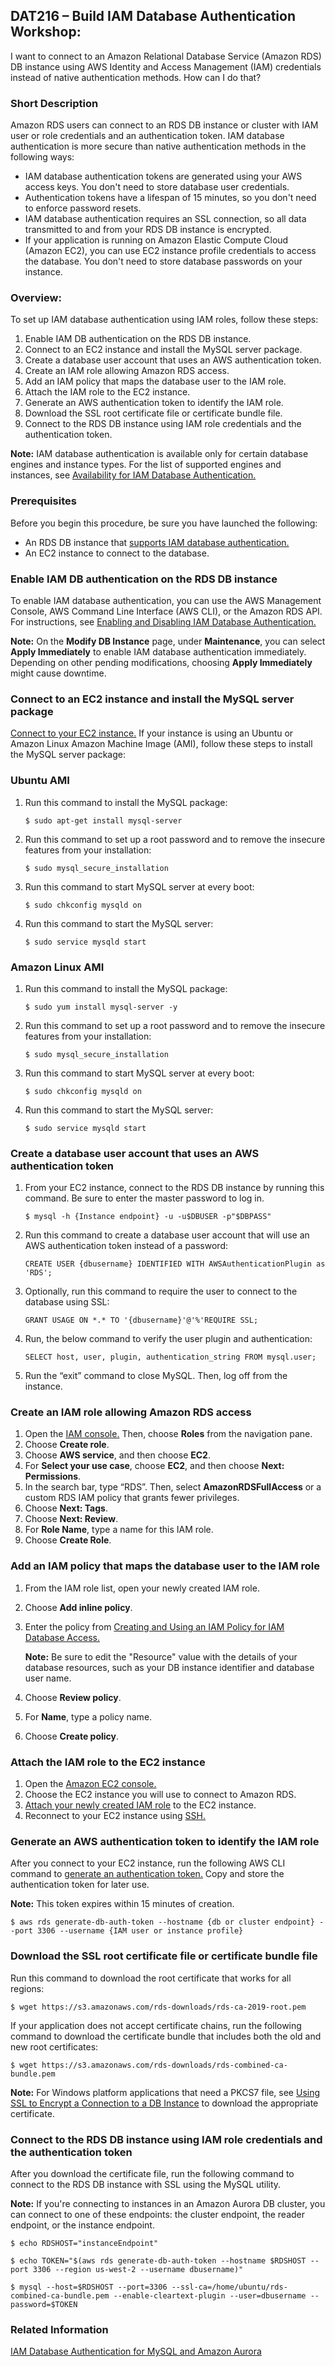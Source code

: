 ## DAT216 – Build IAM Database Authentication Workshop: 

I want to connect to an Amazon Relational Database Service (Amazon RDS) DB instance using AWS Identity and Access Management (IAM) credentials instead of native authentication methods. How can I do that?

### Short Description
Amazon RDS users can connect to an RDS DB instance or cluster with IAM user or role credentials and an authentication token. IAM database authentication is more secure than native authentication methods in the following ways:

  * IAM database authentication tokens are generated using your AWS access keys. You don't need to store database user credentials.
  * Authentication tokens have a lifespan of 15 minutes, so you don't need to enforce password resets.
  * IAM database authentication requires an SSL connection, so all data transmitted to and from your RDS DB instance is encrypted.
  * If your application is running on Amazon Elastic Compute Cloud (Amazon EC2), you can use EC2 instance profile credentials to access the database. You don't need to store database passwords on your instance.

### Overview: 
To set up IAM database authentication using IAM roles, follow these steps:
1.	Enable IAM DB authentication on the RDS DB instance.
2.	Connect to an EC2 instance and install the MySQL server package.
3.	Create a database user account that uses an AWS authentication token.
4.	Create an IAM role allowing Amazon RDS access.
5.	Add an IAM policy that maps the database user to the IAM role.
6.	Attach the IAM role to the EC2 instance.
7.	Generate an AWS authentication token to identify the IAM role.
8.	Download the SSL root certificate file or certificate bundle file.
9.	Connect to the RDS DB instance using IAM role credentials and the authentication token.

**Note:** IAM database authentication is available only for certain database engines and instance types. For the list of supported engines and instances, see [Availability for IAM Database Authentication.](https://docs.aws.amazon.com/AmazonRDS>>>/latest/UserGuide/UsingWithRDS.IAMDBAuth.html#UsingWithRDS.IAMDBAuth.Availability)

### Prerequisites  
Before you begin this procedure, be sure you have launched the following:

  * An RDS DB instance that [supports IAM database authentication.](https://docs.aws.amazon.com/AmazonRDS/latest/UserGuide/UsingWithRDS.IAMDBAuth.html#UsingWithRDS.IAMDBAuth.Availability)
  * An EC2 instance to connect to the database.

### Enable IAM DB authentication on the RDS DB instance
To enable IAM database authentication, you can use the AWS Management Console, AWS Command Line Interface (AWS CLI), or the Amazon RDS API.
For instructions, see [Enabling and Disabling IAM Database Authentication.](https://docs.aws.amazon.com/AmazonRDS/latest/UserGuide/UsingWithRDS.IAMDBAuth.Enabling.html)

**Note:** On the **Modify DB Instance** page, under **Maintenance**, you can select **Apply Immediately** to enable IAM database authentication immediately. Depending on other pending modifications, choosing **Apply Immediately** might cause downtime.

### Connect to an EC2 instance and install the MySQL server package
[Connect to your EC2 instance.](https://docs.aws.amazon.com/AWSEC2/latest/UserGuide/AccessingInstancesLinux.html) If your instance is using an Ubuntu or Amazon Linux Amazon Machine Image (AMI), follow these steps to install the MySQL server package:

### Ubuntu AMI
1. Run this command to install the MySQL package:

   `$ sudo apt-get install mysql-server`

2. Run this command to set up a root password and to remove the insecure features from your installation:

   `$ sudo mysql_secure_installation`

3. Run this command to start MySQL server at every boot:

   `$ sudo chkconfig mysqld on`

4. Run this command to start the MySQL server:

   `$ sudo service mysqld start`

### Amazon Linux AMI
1. Run this command to install the MySQL package:

   `$ sudo yum install mysql-server -y`

2. Run this command to set up a root password and to remove the insecure features from your installation:

   `$ sudo mysql_secure_installation`

3. Run this command to start MySQL server at every boot:

   `$ sudo chkconfig mysqld on`

4. Run this command to start the MySQL server:

   `$ sudo service mysqld start`

### Create a database user account that uses an AWS authentication token
1. From your EC2 instance, connect to the RDS DB instance by running this command. Be sure to enter the master password to log in.

   `$ mysql -h {Instance endpoint} -u -u$DBUSER -p"$DBPASS"`

2. Run this command to create a database user account that will use an AWS authentication token instead of a password:

   `CREATE USER {dbusername} IDENTIFIED WITH AWSAuthenticationPlugin as 'RDS';`  

3. Optionally, run this command to require the user to connect to the database using SSL:

   `GRANT USAGE ON *.* TO '{dbusername}'@'%'REQUIRE SSL;`  

4. Run, the below command to verify the user plugin and authentication: 

   `SELECT host, user, plugin, authentication_string FROM mysql.user;`  

5.  Run the “exit” command to close MySQL. Then, log off from the instance.

### Create an IAM role allowing Amazon RDS access
1.	Open the [IAM console.](https://console.aws.amazon.com/iam/) Then, choose **Roles** from the navigation pane. 
2.	Choose **Create role**.
3.	Choose **AWS service**, and then choose **EC2**.
4.	For **Select your use case**, choose **EC2**, and then choose **Next: Permissions**.
5.	In the search bar, type “RDS”. Then, select **AmazonRDSFullAccess** or a custom RDS IAM policy that grants fewer privileges.
6.	Choose **Next: Tags**. 
7.	Choose **Next: Review**.
8.	For **Role Name**, type a name for this IAM role.
9.	Choose **Create Role**.

### Add an IAM policy that maps the database user to the IAM role
1. From the IAM role list, open your newly created IAM role.
2.	Choose **Add inline policy**.
3.	Enter the policy from [Creating and Using an IAM Policy for IAM Database Access.](http://docs.aws.amazon.com/AmazonRDS/latest/UserGuide/UsingWithRDS.IAMDBAuth.IAMPolicy.html)

       **Note:** Be sure to edit the "Resource" value with the details of your database resources, such as your DB instance identifier and database user name.
4. Choose **Review policy**.
5. For **Name**, type a policy name.
6. Choose **Create policy**.

### Attach the IAM role to the EC2 instance
1.	Open the [Amazon EC2 console.](https://console.aws.amazon.com/ec2/)
2.	Choose the EC2 instance you will use to connect to Amazon RDS.
3.	[Attach your newly created IAM role](http://docs.aws.amazon.com/AWSEC2/latest/UserGuide/iam-roles-for-amazon-ec2.html#attach-iam-role) to the EC2 instance.
4.	Reconnect to your EC2 instance using [SSH.](https://docs.aws.amazon.com/AWSEC2/latest/UserGuide/AccessingInstancesLinux.html)

### Generate an AWS authentication token to identify the IAM role
After you connect to your EC2 instance, run the following AWS CLI command to [generate an authentication token.](http://docs.aws.amazon.com/AmazonRDS/latest/UserGuide/UsingWithRDS.IAMDBAuth.Connecting.AWSCLI.html#UsingWithRDS.IAMDBAuth.Connecting.AWSCLI.AuthToken) Copy and store the authentication token for later use.

**Note:** This token expires within 15 minutes of creation.

   `$ aws rds generate-db-auth-token --hostname {db or cluster endpoint} --port 3306 --username {IAM user or instance profile}`

### Download the SSL root certificate file or certificate bundle file
Run this command to download the root certificate that works for all regions:

   `$ wget https://s3.amazonaws.com/rds-downloads/rds-ca-2019-root.pem`

If your application does not accept certificate chains, run the following command to download the certificate bundle that includes both the old and new root certificates:

   `$ wget https://s3.amazonaws.com/rds-downloads/rds-combined-ca-bundle.pem`

**Note:** For Windows platform applications that need a PKCS7 file, see [Using SSL to Encrypt a Connection to a DB Instance](http://docs.aws.amazon.com/AmazonRDS/latest/UserGuide/UsingWithRDS.SSL.html) to download the appropriate certificate.

### Connect to the RDS DB instance using IAM role credentials and the authentication token
After you download the certificate file, run the following command to connect to the RDS DB instance with SSL using the MySQL utility.

**Note:** If you're connecting to instances in an Amazon Aurora DB cluster, you can connect to one of these endpoints: the cluster endpoint, the reader endpoint, or the instance endpoint.
   
   `$ echo RDSHOST="instanceEndpoint"`
   
   `$ echo TOKEN="$(aws rds generate-db-auth-token --hostname $RDSHOST --port 3306 --region us-west-2 --username dbusername)"`
   
   `$ mysql --host=$RDSHOST --port=3306 --ssl-ca=/home/ubuntu/rds-combined-ca-bundle.pem --enable-cleartext-plugin --user=dbusername --password=$TOKEN`

### Related Information
[IAM Database Authentication for MySQL and Amazon Aurora](http://docs.aws.amazon.com/AmazonRDS/latest/UserGuide/UsingWithRDS.IAMDBAuth.html)



